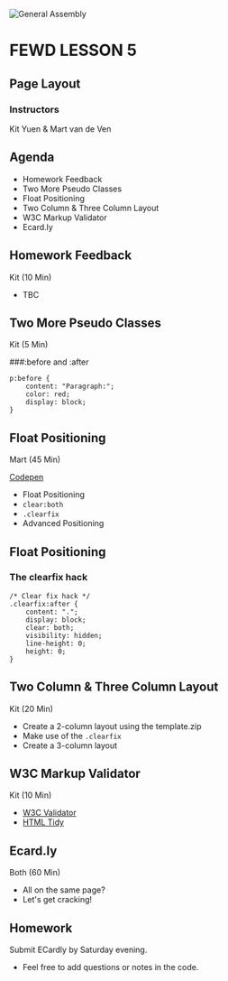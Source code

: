 ![General Assembly](assets/images/ga.png)
# FEWD LESSON 5

## Page Layout

### Instructors
Kit Yuen & Mart van de Ven 



## Agenda

* Homework Feedback
* Two More Pseudo Classes
* Float Positioning
* Two Column & Three Column Layout 
* W3C Markup Validator
* Ecard.ly 



## Homework Feedback
<aside class="notes">Kit (10 Min)</aside>

* TBC



## Two More Pseudo Classes
<aside class="notes">Kit (5 Min)</aside>

###:before and :after

```
p:before {
	content: "Paragraph:";
	color: red;
	display: block;
}
```



## Float Positioning
<aside class="notes">Mart (45 Min)</aside>

[Codepen](http://codepen.io)

* Float Positioning
* `clear:both`
* `.clearfix`
* Advanced Positioning



## Float Positioning
<aside class="notes"></aside>

### The clearfix hack

```
/* Clear fix hack */
.clearfix:after {
	content: ".";
	display: block;
	clear: both;
	visibility: hidden;
	line-height: 0;
	height: 0;
}
```



## Two Column & Three Column Layout 
<aside class="notes">Kit (20 Min)</aside>

* Create a 2-column layout using the template.zip
* Make use of the `.clearfix`
* Create a 3-column layout



## W3C Markup Validator
<aside class="notes">Kit (10 Min)</aside>

* [W3C Validator](http://validator.w3.org/)
* [HTML Tidy](http://www.dirtymarkup.com/)



## Ecard.ly 
<aside class="notes">Both (60 Min)</aside>

* All on the same page?
* Let's get cracking! 



## Homework

Submit ECardly by Saturday evening.

* Feel free to add questions or notes in the code. 